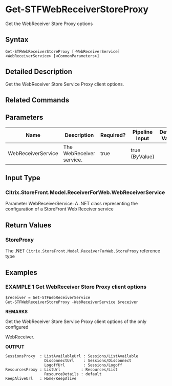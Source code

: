 ﻿# Get-STFWebReceiverStoreProxy

Get the WebReceiver Store Proxy options

## Syntax

```
Get-STFWebReceiverStoreProxy [-WebReceiverService] <WebReceiverService> [<CommonParameters>]
```

## Detailed Description

Get the WebReceiver Store Service Proxy client options.

## Related Commands


## Parameters

| Name   | Description | Required? | Pipeline Input | Default Value |
| --- | --- | --- | --- | --- |
|WebReceiverService|The WebReceiver service.|true|true (ByValue)| |

## Input Type

### Citrix.StoreFront.Model.ReceiverForWeb.WebReceiverService

Parameter WebReceiverService: A .NET class representing the configuration of a StoreFront Web Receiver service

## Return Values

### StoreProxy

The .NET `Citrix.StoreFront.Model.ReceiverForWeb.StoreProxy` reference type

## Examples

### EXAMPLE 1 Get WebReceiver Store Proxy client options

```
$receiver = Get-STFWebReceiverService
Get-STFWebReceiverStoreProxy -WebReceiverService $receiver
```

**REMARKS**

Get the WebReceiver Store Service Proxy client options of the only configured 

WebReceiver.

**OUTPUT**

```
SessionsProxy  : ListAvailableUrl : Sessions/ListAvailable
                 DisconnectUrl    : Sessions/Disconnect
                 LogoffUrl        : Sessions/Logoff
ResourcesProxy : ListUrl         : Resources/List
                 ResourceDetails : default
KeepAliveUrl   : Home/KeepAlive
```
